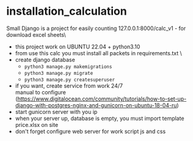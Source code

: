# installation_calculation
Small Django is a project for easily counting 
127.0.0.1:8000/calc_v1 - for download excel sheets\
- this project work on UBUNTU 22.04 + python3.10
- from use this calc you must install all packets in requirements.txt \
- create django database
  - `python3 manage.py makemigrations`
  - `python3 manage.py migrate`
  - `python3 manage.py createsuperuser`
- if you want, create service from work 24/7 \
 manual to configure (https://www.digitalocean.com/community/tutorials/how-to-set-up-django-with-postgres-nginx-and-gunicorn-on-ubuntu-18-04-ru)
- start gunicorn server  with you ip
- when your server up, database is empty, you must import  template price.xlsx on site
- don't forget configure web server for work  script js and css




